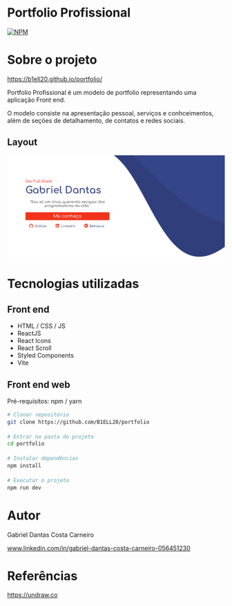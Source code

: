 # Portfolio Profissional
[![NPM](https://img.shields.io/npm/l/react)](https://github.com/B1ELL20/portfolio/blob/main/LICENSE)

# Sobre o projeto

https://b1ell20.github.io/portfolio/

Portfolio Profissional é um modelo de portfolio representando uma aplicação Front end.

O modelo consiste na apresentação pessoal, serviços e conhceimentos, além de seções de detalhamento, de contatos e redes sociais.

## Layout 
![Web 1](https://github.com/B1ELL20/portfolio/blob/main/assets/web1.png)

# Tecnologias utilizadas

## Front end
- HTML / CSS / JS
- ReactJS
- React Icons
- React Scroll
- Styled Components
- Vite

## Front end web
Pré-requisitos: npm / yarn

```bash
# Clonar repositório
git clone https://github.com/B1ELL20/portfolio

# Entrar na pasta do projeto
cd portfolio

# Instalar dependências
npm install

# Executar o projeto
npm run dev
```

# Autor

Gabriel Dantas Costa Carneiro

www.linkedin.com/in/gabriel-dantas-costa-carneiro-056451230

# Referências

https://undraw.co
